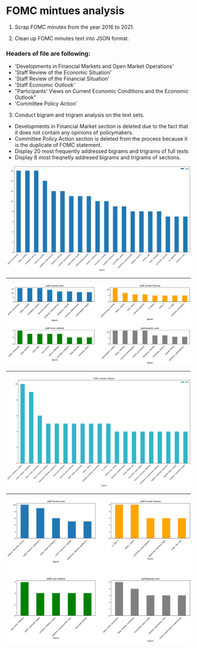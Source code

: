 <h1>FOMC mintues analysis</h1>

1. Scrap FOMC minutes from the year 2016 to 2021.

2. Clean up FOMC minutes text into JSON format. 

<h3>Headers of file are following:</h3>

- 'Developments in Financial Markets and Open Market Operations'
- 'Staff Review of the Economic Situation'
- 'Staff Review of the Financial Situation'
- 'Staff Economic Outlook'
- "Participants' Views on Current Economic Conditions and the Economic Outlook"
- 'Committee Policy Action'

3. Conduct bigram and trigram analysis on the text sets.

- Developments in Financial Market section is deleted due to the fact that it does not contain any opinions of policymakers. 
- Committee Policy Action section is deleted from the process because it is the duplicate of FOMC statement.
- Display 20 most frequently addressed bigrams and trigrams of full texts
- Display 8 most freqnetly addresed bigrams and trigrams of sections.

![Alt text](img\bigram_fulltext_latest_minutes.png?raw=true "bigram_fulltext")

-----

![Alt text](img\bigram_staff_opinions_minutes.png?raw=true "bigram_fulltext")

-----

![Alt text](img\trigram_fulltext_latest_minutes.png?raw=true "bigram_fulltext")

-----

![Alt text](img\trigram_staff_opinions_minutes.png?raw=true "bigram_fulltext")

